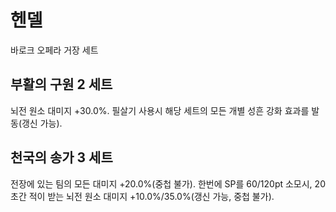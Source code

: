 # 헨델

바로크 오페라 거장 세트

## 부활의 구원 2 세트

뇌전 원소 대미지 +30.0%. 필살기 사용시 해당 세트의 모든 개별 성흔 강화 효과를 발동(갱신 가능).

## 천국의 송가 3 세트

전장에 있는 팀의 모든 대미지 +20.0%(중첩 불가). 한번에 SP를 60/120pt 소모시, 20초간 적이 받는 뇌전 원소 대미지 +10.0%/35.0%(갱신 가능, 중첩 불가).
